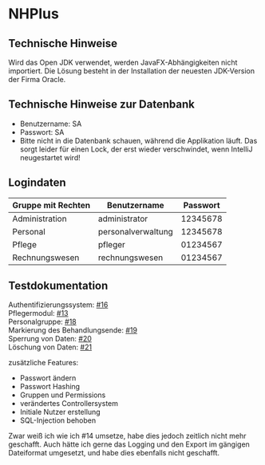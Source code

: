 # NHPlus

## Technische Hinweise

Wird das Open JDK verwendet, werden JavaFX-Abhängigkeiten nicht importiert. Die Lösung besteht in der Installation der neuesten JDK-Version der Firma Oracle.

## Technische Hinweise zur Datenbank

- Benutzername: SA
- Passwort: SA
- Bitte nicht in die Datenbank schauen, während die Applikation läuft. Das sorgt leider für einen Lock, der erst wieder verschwindet, wenn IntelliJ neugestartet wird!

## Logindaten
| Gruppe mit Rechten | Benutzername       | Passwort |
|--------------------|--------------------|----------|
| Administration     | administrator      | 12345678 |
| Personal           | personalverwaltung | 12345678 |
| Pflege             | pfleger            | 01234567 |
| Rechnungswesen     | rechnungswesen     | 01234567 |

## Testdokumentation
Authentifizierungssystem: [#16](https://github.com/mlhmz/nhplus/pull/16)  
Pflegermodul: [#13](https://github.com/mlhmz/nhplus/pull/13)  
Personalgruppe: [#18](https://github.com/mlhmz/nhplus/pull/18)  
Markierung des Behandlungsende: [#19](https://github.com/mlhmz/nhplus/pull/19)  
Sperrung von Daten: [#20](https://github.com/mlhmz/nhplus/pull/20)  
Löschung von Daten: [#21](https://github.com/mlhmz/nhplus/pull/21)

zusätzliche Features:
- Passwort ändern
- Passwort Hashing
- Gruppen und Permissions
- verändertes Controllersystem
- Initiale Nutzer erstellung
- SQL-Injection behoben

Zwar weiß ich wie ich #14 umsetze, habe dies jedoch zeitlich nicht mehr geschafft.
Auch hätte ich gerne das Logging und den Export im gängigen Dateiformat umgesetzt, und habe dies ebenfalls nicht geschafft.
